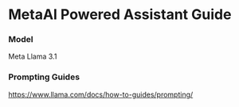 # MetaAI Powered Assistant Guide

### Model
Meta Llama 3.1

### Prompting Guides
https://www.llama.com/docs/how-to-guides/prompting/